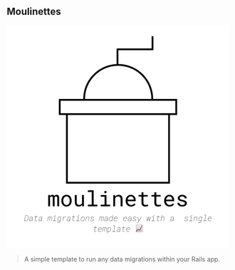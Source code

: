 ## Moulinettes

![Moulinettes logo](https://github.com/grinta/moulinettes/blob/main/logo.png?raw=true)

> A simple template to run any data migrations within your Rails app.
